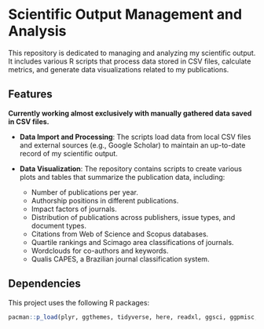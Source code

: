 # Scientific Output Management and Analysis

This repository is dedicated to managing and analyzing my scientific output. It includes various R scripts that process data stored in CSV files, calculate metrics, and generate data visualizations related to my publications.

## Features

**Currently working almost exclusively with manually gathered data saved in CSV files.**

- **Data Import and Processing**: The scripts load data from local CSV files and external sources (e.g., Google Scholar) to maintain an up-to-date record of my scientific output.

- **Data Visualization**: The repository contains scripts to create various plots and tables that summarize the publication data, including:
  - Number of publications per year.
  - Authorship positions in different publications.
  - Impact factors of journals.
  - Distribution of publications across publishers, issue types, and document types.
  - Citations from Web of Science and Scopus databases.
  - Quartile rankings and Scimago area classifications of journals.
  - Wordclouds for co-authors and keywords.
  - Qualis CAPES, a Brazilian journal classification system.

## Dependencies

This project uses the following R packages:

```r
pacman::p_load(plyr, ggthemes, tidyverse, here, readxl, ggsci, ggpmisc, ggforce, scales, lubridate, ggrepel, ggpubr)
```